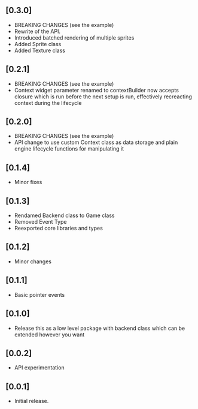 ## [0.3.0]
- BREAKING CHANGES (see the example)
- Rewrite of the API.
- Introduced batched rendering of multiple sprites
- Added Sprite class
- Added Texture class

## [0.2.1]

- BREAKING CHANGES (see the example)
- Context widget parameter renamed to contextBuilder now accepts closure which is run before the next setup is run, effectively recreacting context during the lifecycle

## [0.2.0]

- BREAKING CHANGES (see the example)
- API change to use custom Context class as data storage and plain engine lifecycle functions for manipulating it

## [0.1.4]

- Minor fixes

## [0.1.3]

- Rendamed Backend class to Game class
- Removed Event Type
- Reexported core libraries and types

## [0.1.2]

- Minor changes

## [0.1.1]

- Basic pointer events

## [0.1.0]

- Release this as a low level package with backend class which can be extended however you want

## [0.0.2]

- API experimentation

## [0.0.1]

- Initial release.
